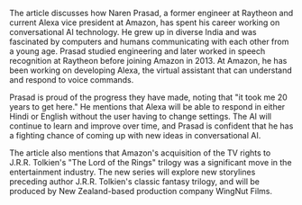 The article discusses how Naren Prasad, a former engineer at Raytheon and current Alexa vice president at Amazon, has spent his career working on conversational AI technology. He grew up in diverse India and was fascinated by computers and humans communicating with each other from a young age. Prasad studied engineering and later worked in speech recognition at Raytheon before joining Amazon in 2013. At Amazon, he has been working on developing Alexa, the virtual assistant that can understand and respond to voice commands.

Prasad is proud of the progress they have made, noting that "it took me 20 years to get here." He mentions that Alexa will be able to respond in either Hindi or English without the user having to change settings. The AI will continue to learn and improve over time, and Prasad is confident that he has a fighting chance of coming up with new ideas in conversational AI.

The article also mentions that Amazon's acquisition of the TV rights to J.R.R. Tolkien's "The Lord of the Rings" trilogy was a significant move in the entertainment industry. The new series will explore new storylines preceding author J.R.R. Tolkien's classic fantasy trilogy, and will be produced by New Zealand-based production company WingNut Films.